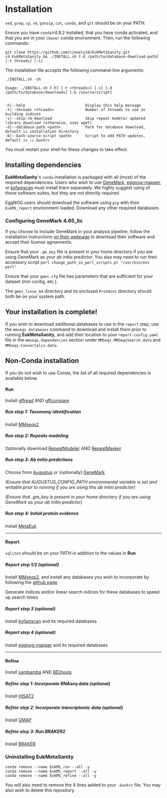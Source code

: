 # Installation

`sed`, `grep`, `cp`, `rm`, `gunzip`, `cat`, `conda`, and `git` should be on your PATH.

Ensure you have `conda`&ge;4.9.2 installed, that you have conda activated, and that you are in your `(base)` conda environment.
Then, run the following commands:

```
git clone https://github.com/cjneely10/EukMetaSanity.git
cd EukMetaSanity && ./INSTALL.sh [-d /path/to/database-download-path] [-t threads] [-s]
```

The installation file accepts the following command-line arguments: 

```
./INSTALL.sh -sh

Usage: ./INSTALL.sh [-h] [-t <threads>] [-s] [-d /path/to/database/downloads] [-b /source/script]


-h|--help                           Display this help message
-t|--threads <threads>              Number of threads to use in building indices
-s|--skip-rm-download               Skip repeat modeler updated library download (otherwise, uses wget)
-d|--database-path <path>           Path for database download, default is installation directory
-b|--bash-source-script <path>      Script to add PATH updates, default is ~/.bashrc
```

You must restart your shell for these changes to take effect.

## Installing dependencies

**EukMetaSanity**'s `conda` installation is packaged with all (most) of the required dependencies.
Users who wish to use [GeneMark](http://topaz.gatech.edu/GeneMark/license_download.cgi), 
[eggnog-mapper](https://github.com/eggnogdb/eggnog-mapper), or [kofamscan](https://www.genome.jp/tools/kofamkoala/) 
must install them separately. We highly suggest using of these software suites, but they are not directly required.

EggNOG users should download the software using `pip` with their `EukMS_report` environment loaded. Download any other required databases.

### Configuring GeneMark 4.65_lic

If you choose to include GeneMark in your analysis pipeline, follow the installation instructions [on their webpage](http://topaz.gatech.edu/GeneMark/license_download.cgi) to download their software and accept their license agreements.

Ensure that your `.gm_key` file is present in your home directory if you are using GeneMark as your ab initio predictor. 
You also may need to run their accessory script `perl change_path_in_perl_scripts.pl "/usr/bin/env perl"`

Ensure that your `gmes.cfg` file has parameters that are sufficient for your dataset (min contig, etc.).

The `gmes_linux_64` directory and its enclosed `ProtHint` directory should both be on your system path.

## **Your installation is complete!**
 
If you wish to download additional databases to use in the `report` step, use the 
`mmseqs databases` command to download and install them prior to running **EukMetaSanity**, and add their location to your 
`report-config.yaml` file in the `mmseqs.dependencies` section under `MMSeqs.MMSeqsSearch.data` and 
`MMSeqs.Convertalis.data`.

## Non-Conda installation

If you do not wish to use Conda, the list of all required dependencies is available below.

#### Run

Install [gffread](https://github.com/gpertea/gffread) AND [gffcompare](https://github.com/gpertea/gffcompare)

##### Run step 1: Taxonomy identification
Install [MMseqs2](https://github.com/soedinglab/MMseqs2)

##### Run step 2: Repeats modeling
Optionally download [RepeatModeler](http://www.repeatmasker.org/RepeatModeler/) AND 
[RepeatMasker](http://www.repeatmasker.org/RMDownload.html)

##### Run step 3: *Ab initio* predictions
Choose from [Augustus](https://github.com/Gaius-Augustus/Augustus) or (optionally)
[GeneMark](http://topaz.gatech.edu/GeneMark/license_download.cgi)

*(Ensure that AUGUSTUS_CONFIG_PATH environmental variable is set and writable prior to running if you are using this ab 
initio predictor)*

*(Ensure that .gm_key is present in your home directory if you are using GeneMark as your ab initio predictor)*

##### Run step 4: Initial protein evidence
Install [MetaEuk](https://github.com/soedinglab/metaeuk)

---
#### Report

`sqlite3` should be on your PATH in addition to the values in **Run**

##### Report step 1/2 (optional)
Install [MMseqs2](https://github.com/soedinglab/MMseqs2), and install any databases you wish to incorporate by following
the [github page](https://github.com/soedinglab/mmseqs2/wiki#downloading-databases)

Generate indices and/or linear search indices for these databases to speed up search times

##### Report step 3 (optional)
Install [kofamscan](https://www.genome.jp/tools/kofamkoala/) and its required databases

##### Report step 4 (optional)
Install [eggnog-mapper](https://github.com/eggnogdb/eggnog-mapper) and its required databases

---
#### Refine

Install [sambamba](https://lomereiter.github.io/sambamba/docs/sambamba-sort.html) AND
[BEDtools](https://github.com/arq5x/bedtools2/releases/tag/v2.29.2)

##### Refine step 1: Incorporate RNAseq data (optional)
Install [HISAT2](https://ccb.jhu.edu/software/hisat2/manual.shtml#building-from-source)

##### Refine step 2: Incorporate trancriptomic data (optional)
Install [GMAP](http://research-pub.gene.com/gmap/)

##### Refine step 3: Run BRAKER2
Install [BRAKER](https://github.com/Gaius-Augustus/BRAKER#installation)


### Uninstalling EukMetaSanity

```
conda remove --name EukMS_run --all -y
conda remove --name EukMS_report --all -y
conda remove --name EukMS_refine --all -y
```

You will also need to remove the 4 lines added to your `.bashrc` file. You may also wish to delete this repository.
